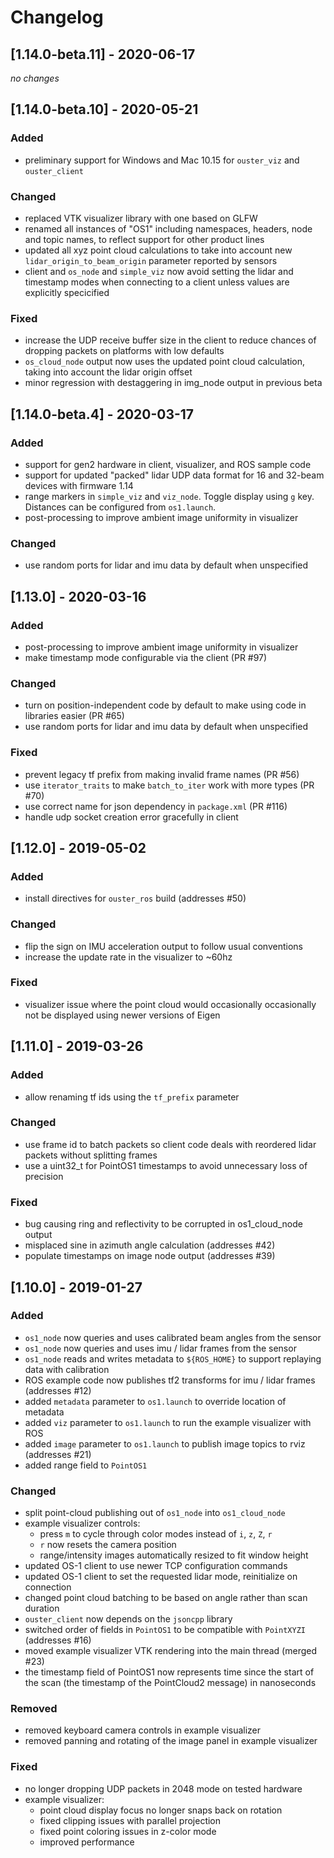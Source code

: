 # Changelog

## [1.14.0-beta.11] - 2020-06-17
*no changes*

## [1.14.0-beta.10] - 2020-05-21
### Added
- preliminary support for Windows and Mac 10.15 for `ouster_viz` and
  `ouster_client`

### Changed
- replaced VTK visualizer library with one based on GLFW
- renamed all instances of "OS1" including namespaces, headers, node and topic
  names, to reflect support for other product lines
- updated all xyz point cloud calculations to take into account new
  `lidar_origin_to_beam_origin` parameter reported by sensors
- client and `os_node` and `simple_viz` now avoid setting the lidar and timestamp
  modes when connecting to a client unless values are explicitly specicified

### Fixed
- increase the UDP receive buffer size in the client to reduce chances of
  dropping packets on platforms with low defaults
- `os_cloud_node` output now uses the updated point cloud calculation, taking
  into account the lidar origin offset
- minor regression with destaggering in img_node output in previous beta

## [1.14.0-beta.4] - 2020-03-17
### Added
- support for gen2 hardware in client, visualizer, and ROS sample code
- support for updated "packed" lidar UDP data format for 16 and
  32-beam devices with firmware 1.14
- range markers in `simple_viz` and `viz_node`. Toggle display using
  `g` key. Distances can be configured from `os1.launch`.
- post-processing to improve ambient image uniformity in visualizer

### Changed
- use random ports for lidar and imu data by default when unspecified

## [1.13.0] - 2020-03-16
### Added
- post-processing to improve ambient image uniformity in visualizer
- make timestamp mode configurable via the client (PR #97)

### Changed
- turn on position-independent code by default to make using code in libraries
  easier (PR #65)
- use random ports for lidar and imu data by default when unspecified

### Fixed
- prevent legacy tf prefix from making invalid frame names (PR #56)
- use `iterator_traits` to make `batch_to_iter` work with more types (PR #70)
- use correct name for json dependency in `package.xml` (PR #116)
- handle udp socket creation error gracefully in client

## [1.12.0] - 2019-05-02
### Added
- install directives for `ouster_ros` build (addresses #50)

### Changed
- flip the sign on IMU acceleration output to follow usual conventions
- increase the update rate in the visualizer to ~60hz

### Fixed
- visualizer issue where the point cloud would occasionally occasionally not be
  displayed using newer versions of Eigen

## [1.11.0] - 2019-03-26
### Added
- allow renaming tf ids using the `tf_prefix` parameter

### Changed
- use frame id to batch packets so client code deals with reordered lidar
  packets without splitting frames
- use a uint32_t for PointOS1 timestamps to avoid unnecessary loss of precision

### Fixed
- bug causing ring and reflectivity to be corrupted in os1_cloud_node output
- misplaced sine in azimuth angle calculation (addresses #42)
- populate timestamps on image node output (addresses #39)

## [1.10.0] - 2019-01-27
### Added
- `os1_node` now queries and uses calibrated beam angles from the sensor
- `os1_node` now queries and uses imu / lidar frames from the sensor
- `os1_node` reads and writes metadata to `${ROS_HOME}` to support replaying
  data with calibration
- ROS example code now publishes tf2 transforms for imu / lidar frames
  (addresses #12)
- added `metadata` parameter to `os1.launch` to override location of metadata
- added `viz` parameter to `os1.launch` to run the example visualizer with ROS
- added `image` parameter to `os1.launch` to publish image topics to rviz
  (addresses #21)
- added range field to `PointOS1`

### Changed
- split point-cloud publishing out of `os1_node` into `os1_cloud_node`
- example visualizer controls:
    + press `m` to cycle through color modes instead of `i`, `z`, `Z`, `r`
    + `r` now resets the camera position
    + range/intensity images automatically resized to fit window height
- updated OS-1 client to use newer TCP configuration commands
- updated OS-1 client to set the requested lidar mode, reinitialize on connection
- changed point cloud batching to be based on angle rather than scan duration
- `ouster_client` now depends on the `jsoncpp` library
- switched order of fields in `PointOS1` to be compatible with `PointXYZI`
  (addresses #16)
- moved example visualizer VTK rendering into the main thread (merged #23)
- the timestamp field of PointOS1 now represents time since the start of the
  scan (the timestamp of the PointCloud2 message) in nanoseconds

### Removed
- removed keyboard camera controls in example visualizer
- removed panning and rotating of the image panel in example visualizer

### Fixed
- no longer dropping UDP packets in 2048 mode on tested hardware
- example visualizer:
    + point cloud display focus no longer snaps back on rotation
    + fixed clipping issues with parallel projection
    + fixed point coloring issues in z-color mode
    + improved performance
